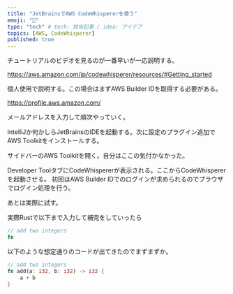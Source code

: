 ```yaml
---
title: "JetBrainsでAWS CodeWhispererを使う"
emoji: "🐥"
type: "tech" # tech: 技術記事 / idea: アイデア
topics: [AWS, CodeWhisperer]
published: true
---
```

チュートリアルのビデオを見るのが一番早いが一応説明する。

https://aws.amazon.com/jp/codewhisperer/resources/#Getting_started

個人使用で説明する。この場合はまずAWS Builder IDを取得する必要がある。

https://profile.aws.amazon.com/

メールアドレスを入力して順次やっていく。

IntelliJか何かしらJetBrainsのIDEを起動する。次に設定のプラグイン追加でAWS Toolkitをインストールする。

サイドバーのAWS Toolkitを開く。自分はここの気付かなかった。

Developer ToolタブにCodeWhispererが表示される。ここからCodeWhispererを起動させる。
初回はAWS Builder IDでのログインが求められるのでブラウザでログイン処理を行う。

あとは実際に試す。

実際Rustで以下まで入力して補完をしていったら
```rust
// add two integers
fn
```

以下のような想定通りのコードが出てきたのでまずまずか。

```rust
// add two integers
fn add(a: i32, b: i32) -> i32 {
    a + b
}
```